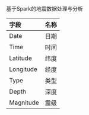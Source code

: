 基于Spark的地震数据处理与分析

|字段|名称|
|:---|---|
|Date|日期|
|Time|时间|
|Latitude|纬度|
|Longitude|经度|
|Type|类型|
|Depth|深度|
|Magnitude|震级|
